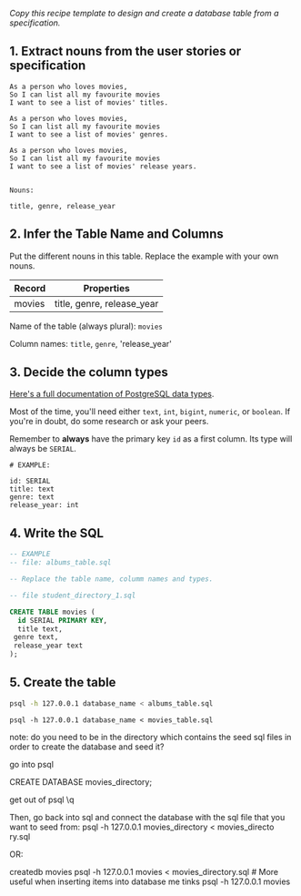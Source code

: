 _Copy this recipe template to design and create a database table from a specification._

## 1. Extract nouns from the user stories or specification

```
As a person who loves movies,
So I can list all my favourite movies
I want to see a list of movies' titles.

As a person who loves movies,
So I can list all my favourite movies
I want to see a list of movies' genres.

As a person who loves movies,
So I can list all my favourite movies
I want to see a list of movies' release years.


```

```
Nouns:

title, genre, release_year
```

## 2. Infer the Table Name and Columns

Put the different nouns in this table. Replace the example with your own nouns.

| Record                | Properties          |
| --------------------- | ------------------- |
| movies                | title, genre, release_year |

Name of the table (always plural): `movies`

Column names: `title`, `genre`, 'release_year'

## 3. Decide the column types

[Here's a full documentation of PostgreSQL data types](https://www.postgresql.org/docs/current/datatype.html).

Most of the time, you'll need either `text`, `int`, `bigint`, `numeric`, or `boolean`. If you're in doubt, do some research or ask your peers.

Remember to **always** have the primary key `id` as a first column. Its type will always be `SERIAL`.

```
# EXAMPLE:

id: SERIAL
title: text
genre: text
release_year: int
```

## 4. Write the SQL

```sql
-- EXAMPLE
-- file: albums_table.sql

-- Replace the table name, columm names and types.

-- file student_directory_1.sql

CREATE TABLE movies (
  id SERIAL PRIMARY KEY,
  title text,
 genre text,
 release_year text
);
```

## 5. Create the table

```bash
psql -h 127.0.0.1 database_name < albums_table.sql
```
```
psql -h 127.0.0.1 database_name < movies_table.sql
```

note: do you need to be in the directory which contains the seed sql files in order to create the database and seed it?

go into psql

CREATE DATABASE movies_directory;

get out of psql \q

Then, go back into sql and connect the database with the sql file that you want to seed from:
psql -h 127.0.0.1 movies_directory < movies_directo
ry.sql

OR:

createdb movies 
psql -h 127.0.0.1 movies < movies_directory.sql # More useful when inserting items into database me tinks
psql -h 127.0.0.1 movies